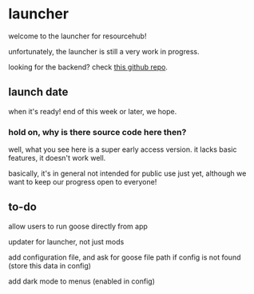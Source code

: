 # launcher

welcome to the launcher for resourcehub!

unfortunately, the launcher is still a very work in progress.

looking for the backend? check [this github repo](https://github.com/desktopgooseunofficial/launcher-backend).

## launch date

when it's ready! end of this week or later, we hope.

### hold on, why is there source code here then?

well, what you see here is a super early access version. it lacks basic features, it doesn't work well.

basically, it's in general not intended for public use just yet, although we want to keep our progress open to everyone!


## to-do

allow users to run goose directly from app

updater for launcher, not just mods

add configuration file, and ask for goose file path if config is not found (store this data in config)

add dark mode to menus (enabled in config)
